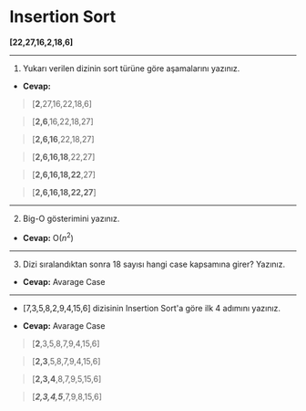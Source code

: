 # Insertion Sort

**[22,27,16,2,18,6]**

***
1. Yukarı verilen dizinin sort türüne göre aşamalarını yazınız.

- **Cevap:** 
>[**2**,27,16,22,18,6]

>[**2,6**,16,22,18,27]

>[**2,6,16**,22,18,27]

>[**2,6,16,18**,22,27]

>[**2,6,16,18,22**,27]

>[**2,6,16,18,22,27**]



***
2. Big-O gösterimini yazınız.

- **Cevap:** 
O($n^2$)

***
3. Dizi sıralandıktan sonra 18 sayısı hangi case kapsamına girer? Yazınız.

- **Cevap:** 
Avarage Case

***



- [7,3,5,8,2,9,4,15,6] dizisinin Insertion Sort'a göre ilk 4 adımını yazınız.

- **Cevap:** 
Avarage Case
>[**2**,3,5,8,7,9,4,15,6]

>[**2,3**,5,8,7,9,4,15,6]

>[**2,3,4**,8,7,9,5,15,6]

>[***2,3,4,5***,7,9,8,15,6]

